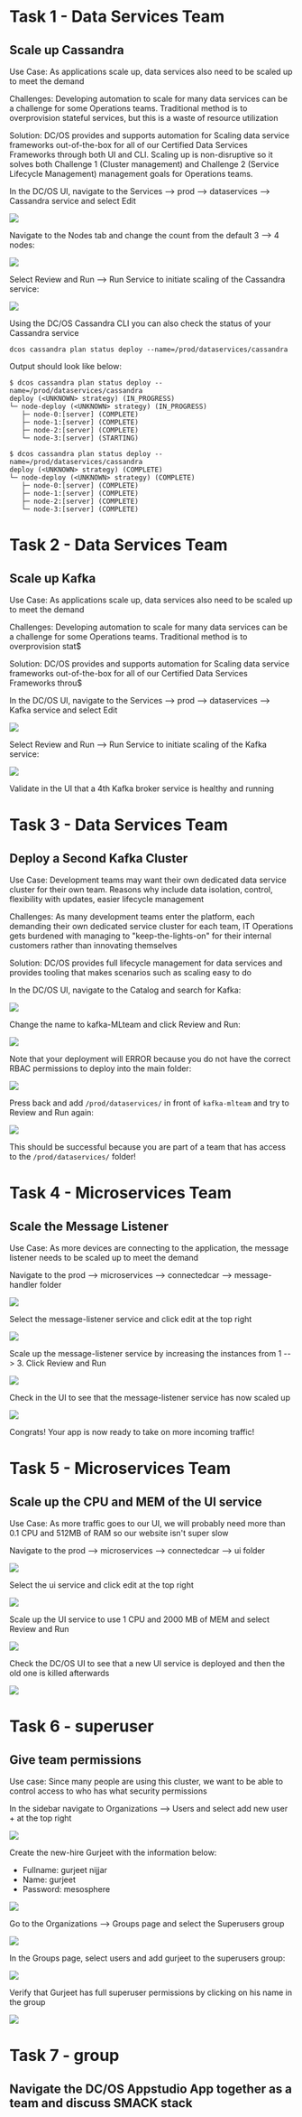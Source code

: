# Task 1 - Data Services Team

## Scale up Cassandra

Use Case: As applications scale up, data services also need to be scaled up to meet the demand

Challenges: Developing automation to scale for many data services can be a challenge for some Operations teams. Traditional method is to overprovision stateful services, but this is a waste of resource utilization

Solution: DC/OS provides and supports automation for Scaling data service frameworks out-of-the-box for all of our Certified Data Services Frameworks through both UI and CLI. Scaling up is non-disruptive so it solves both Challenge 1 (Cluster management) and Challenge 2 (Service Lifecycle Management) management goals for Operations teams.

In the DC/OS UI, navigate to the Services --> prod --> dataservices --> Cassandra service and select Edit

![](https://github.com/ably77/sdr/blob/master/resources/cassandra1.png)

Navigate to the Nodes tab and change the count from the default 3 --> 4 nodes:

![](https://github.com/ably77/sdr/blob/master/resources/cassandra2.png)

Select Review and Run --> Run Service to initiate scaling of the Cassandra service:

![](https://github.com/ably77/sdr/blob/master/resources/cassandra3.png)

Using the DC/OS Cassandra CLI you can also check the status of your Cassandra service
```
dcos cassandra plan status deploy --name=/prod/dataservices/cassandra
```

Output should look like below:
```
$ dcos cassandra plan status deploy --name=/prod/dataservices/cassandra
deploy (<UNKNOWN> strategy) (IN_PROGRESS)
└─ node-deploy (<UNKNOWN> strategy) (IN_PROGRESS)
   ├─ node-0:[server] (COMPLETE)
   ├─ node-1:[server] (COMPLETE)
   ├─ node-2:[server] (COMPLETE)
   └─ node-3:[server] (STARTING)

$ dcos cassandra plan status deploy --name=/prod/dataservices/cassandra
deploy (<UNKNOWN> strategy) (COMPLETE)
└─ node-deploy (<UNKNOWN> strategy) (COMPLETE)
   ├─ node-0:[server] (COMPLETE)
   ├─ node-1:[server] (COMPLETE)
   ├─ node-2:[server] (COMPLETE)
   └─ node-3:[server] (COMPLETE)
```

# Task 2 - Data Services Team

## Scale up Kafka

Use Case: As applications scale up, data services also need to be scaled up to meet the demand

Challenges: Developing automation to scale for many data services can be a challenge for some Operations teams. Traditional method is to overprovision stat$

Solution: DC/OS provides and supports automation for Scaling data service frameworks out-of-the-box for all of our Certified Data Services Frameworks throu$

In the DC/OS UI, navigate to the Services --> prod --> dataservices --> Kafka service and select Edit

![](https://github.com/ably77/sdr/blob/master/resources/kafka2.png)

Select Review and Run --> Run Service to initiate scaling of the Kafka service:

![](https://github.com/ably77/sdr/blob/master/resources/kafka3.png)

Validate in the UI that a 4th Kafka broker service is healthy and running

# Task 3 - Data Services Team

## Deploy a Second Kafka Cluster

Use Case: Development teams may want their own dedicated data service cluster for their own team. Reasons why include data isolation, control, flexibility with updates, easier lifecycle management

Challenges: As many development teams enter the platform, each demanding their own dedicated service cluster for each team, IT Operations gets burdened with managing to "keep-the-lights-on" for their internal customers rather than innovating themselves

Solution: DC/OS provides full lifecycle management for data services and provides tooling that makes scenarios such as scaling easy to do

In the DC/OS UI, navigate to the Catalog and search for Kafka:

![](https://github.com/ably77/sdr/blob/master/resources/kafka4.png)

Change the name to kafka-MLteam and click Review and Run:

![](https://github.com/ably77/sdr/blob/master/resources/kafka4.png)

Note that your deployment will ERROR because you do not have the correct RBAC permissions to deploy into the main folder:

![](https://github.com/ably77/sdr/blob/master/resources/kafka5.png)

Press back and add `/prod/dataservices/` in front of `kafka-mlteam` and try to Review and Run again:

![](https://github.com/ably77/sdr/blob/master/resources/kafka6.png)

This should be successful because you are part of a team that has access to the `/prod/dataservices/` folder!

# Task 4 - Microservices Team

## Scale the Message Listener

Use Case: As more devices are connecting to the application, the message listener needs to be scaled up to meet the demand

Navigate to the prod --> microservices --> connectedcar --> message-handler folder

![](https://github.com/ably77/sdr/blob/master/resources/microservices1.png)

Select the message-listener service and click edit at the top right

![](https://github.com/ably77/sdr/blob/master/resources/microservices2.png)

Scale up the message-listener service by increasing the instances from 1 --> 3. Click Review and Run

![](https://github.com/ably77/sdr/blob/master/resources/microservices3.png)

Check in the UI to see that the message-listener service has now scaled up

![](https://github.com/ably77/sdr/blob/master/resources/microservices4.png)

Congrats! Your app is now ready to take on more incoming traffic!

# Task 5 - Microservices Team

## Scale up the CPU and MEM of the UI service

Use Case: As more traffic goes to our UI, we will probably need more than 0.1 CPU and 512MB of RAM so our website isn't super slow

Navigate to the prod --> microservices --> connectedcar --> ui folder

![](https://github.com/ably77/sdr/blob/master/resources/ui1.png)

Select the ui service and click edit at the top right

![](https://github.com/ably77/sdr/blob/master/resources/ui2.png)

Scale up the UI service to use 1 CPU and 2000 MB of MEM and select Review and Run

![](https://github.com/ably77/sdr/blob/master/resources/ui3.png)

Check the DC/OS UI to see that a new UI service is deployed and then the old one is killed afterwards

![](https://github.com/ably77/sdr/blob/master/resources/ui4.png)

# Task 6 - superuser

## Give team permissions

Use case: Since many people are using this cluster, we want to be able to control access to who has what security permissions

In the sidebar navigate to Organizations --> Users and select add new user + at the top right

![](https://github.com/ably77/sdr/blob/master/resources/rbac1.png)

Create the new-hire Gurjeet with the information below:
- Fullname: gurjeet nijjar
- Name: gurjeet
- Password: mesosphere

![](https://github.com/ably77/sdr/blob/master/resources/rbac2.png)

Go to the Organizations --> Groups page and select the Superusers group

![](https://github.com/ably77/sdr/blob/master/resources/rbac3.png)

In the Groups page, select users and add gurjeet to the superusers group:

![](https://github.com/ably77/sdr/blob/master/resources/rbac4.png)

Verify that Gurjeet has full superuser permissions by clicking on his name in the group

![](https://github.com/ably77/sdr/blob/master/resources/rbac5.png)

# Task 7 - group

## Navigate the DC/OS Appstudio App together as a team and discuss SMACK stack
